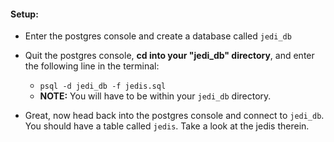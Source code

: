 #### Setup:

- Enter the postgres console and create a database called `jedi_db`
- Quit the postgres console, __cd into your "jedi_db" directory__, and enter the following line in the terminal:
  - `psql -d jedi_db -f jedis.sql`
  - __NOTE:__ You will have to be within your `jedi_db` directory.

- Great, now head back into the postgres console and connect to `jedi_db`. You should have a table called `jedis`. Take a look at the jedis therein.


    

